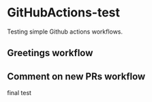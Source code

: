 # GitHubActions-test

Testing simple Github actions workflows.

## Greetings workflow

## Comment on new PRs workflow

final test